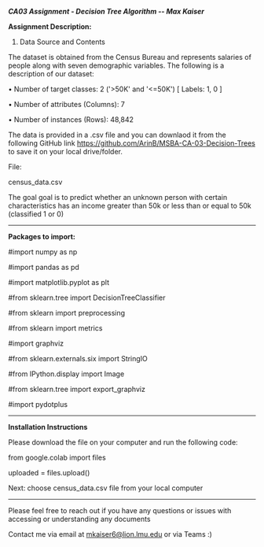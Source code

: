 ***CA03 Assignment - Decision Tree Algorithm -- Max Kaiser***


**Assignment Description:**

1. Data Source and Contents

The dataset is obtained from the Census Bureau and represents salaries of people
along with seven demographic variables. The following is a description of our dataset:

• Number of target classes: 2 ('>50K' and '<=50K') [ Labels: 1, 0 ]

• Number of attributes (Columns): 7

• Number of instances (Rows): 48,842

The data is provided in a .csv file and you can downlaod it from the following GitHub link https://github.com/ArinB/MSBA-CA-03-Decision-Trees to save it on your local drive/folder. 

File: 

census_data.csv

The goal goal is to predict whether an unknown person with certain characteristics has an income greater than 50k or less than or equal to 50k (classified 1 or 0)


______________________________________________________________________________________________________________________

**Packages to import:**


#import numpy as np

#import pandas as pd 

#import matplotlib.pyplot as plt

#from sklearn.tree import DecisionTreeClassifier

#from sklearn import preprocessing

#from sklearn import metrics

#import graphviz 

#from sklearn.externals.six import StringIO  

#from IPython.display import Image   

#from sklearn.tree import export_graphviz

#import pydotplus
______________________________________________________________________________________________________________________


**Installation Instructions**


Please download the file on your computer and run the following code: 

from google.colab import files

uploaded = files.upload()


Next: choose census_data.csv file from your local computer 

______________________________________________________________________________________________________________________

Please feel free to reach out if you have any questions or issues with accessing or understanding any documents 

Contact me via email at mkaiser6@lion.lmu.edu or via Teams :) 
